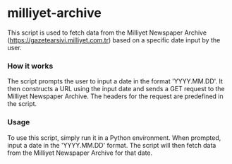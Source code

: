 # milliyet-archive
This script is used to fetch data from the Milliyet Newspaper Archive (https://gazetearsivi.milliyet.com.tr) based on a specific date input by the user.

### How it works
The script prompts the user to input a date in the format 'YYYY.MM.DD'. It then constructs a URL using the input date and sends a GET request to the Milliyet Newspaper Archive. The headers for the request are predefined in the script.

### Usage
To use this script, simply run it in a Python environment. When prompted, input a date in the 'YYYY.MM.DD' format. The script will then fetch data from the Milliyet Newspaper Archive for that date.

